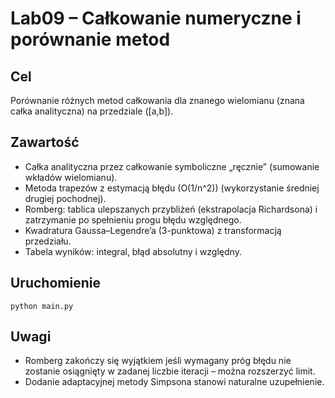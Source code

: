 # Lab09 – Całkowanie numeryczne i porównanie metod

## Cel
Porównanie różnych metod całkowania dla znanego wielomianu (znana całka analityczna) na przedziale \([a,b]\).

## Zawartość
- Całka analityczna przez całkowanie symboliczne „ręcznie” (sumowanie wkładów wielomianu).
- Metoda trapezów z estymacją błędu \(O(1/n^2)\) (wykorzystanie średniej drugiej pochodnej).
- Romberg: tablica ulepszanych przybliżeń (ekstrapolacja Richardsona) i zatrzymanie po spełnieniu progu błędu względnego.
- Kwadratura Gaussa–Legendre’a (3-punktowa) z transformacją przedziału.
- Tabela wyników: integral, błąd absolutny i względny.

## Uruchomienie
```
python main.py
```

## Uwagi
- Romberg zakończy się wyjątkiem jeśli wymagany próg błędu nie zostanie osiągnięty w zadanej liczbie iteracji – można rozszerzyć limit.
- Dodanie adaptacyjnej metody Simpsona stanowi naturalne uzupełnienie.
